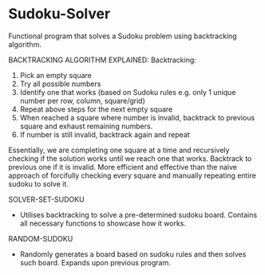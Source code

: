 # Sudoku-Solver
Functional program that solves a Sudoku problem using backtracking algorithm.

BACKTRACKING ALGORITHM EXPLAINED: 
Backtracking: 
1. Pick an empty square
2. Try all possible numbers
3. Identify one that works (based on Sudoku rules e.g. only 1 unique number per row, column, square/grid)
4. Repeat above steps for the next empty square
5. When reached a square where number is invalid, backtrack to previous square and exhaust remaining numbers.
6. If number is still invalid, backtrack again and repeat

Essentially, we are completing one square at a time and recursively checking if the solution works until we reach one that works. Backtrack to previous one if it is invalid. More efficient and effective than the naive approach of forcifully checking every square and manually repeating entire sudoku to solve it.

SOLVER-SET-SUDOKU
 - Utilises backtracking to solve a pre-determined sudoku board. Contains all necessary functions to showcase how it works.

 RANDOM-SUDOKU
 - Randomly generates a board based on sudoku rules and then solves such board. Expands upon previous program.

